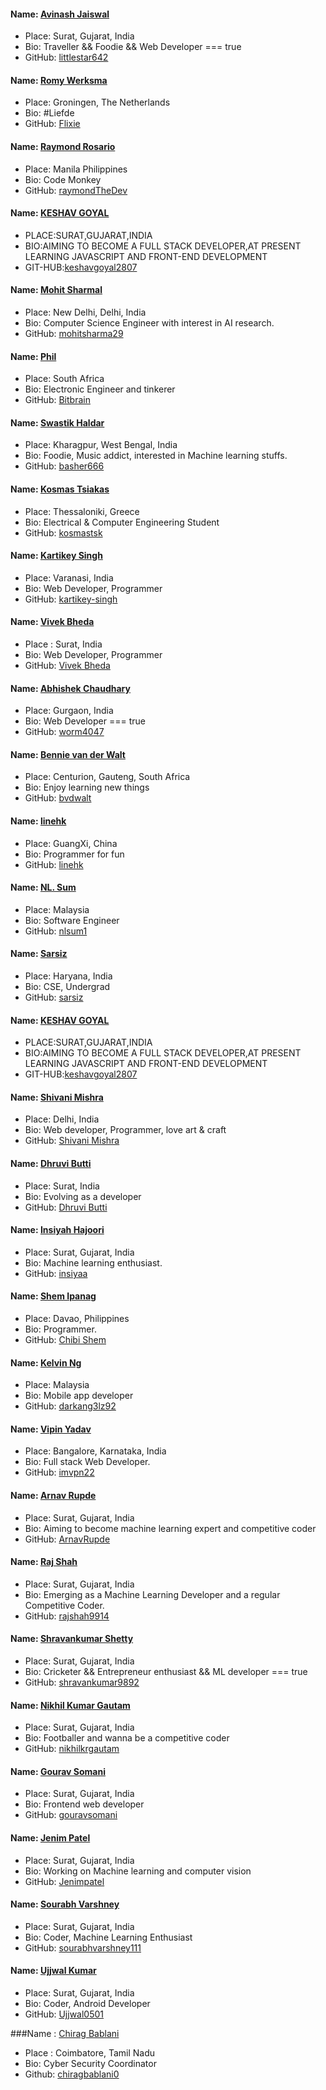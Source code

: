 #### Name: [Avinash Jaiswal](https://github.com/littlestar642)
 - Place: Surat, Gujarat, India
 - Bio: Traveller && Foodie && Web Developer === true
 - GitHub: [littlestar642](https://github.com/littlestar642) 

#### Name: [Romy Werksma](https://github.com/flixie)
 - Place: Groningen, The Netherlands
 - Bio: #Liefde
 - GitHub: [Flixie](https://github.com/flixie) 

#### Name: [Raymond Rosario](https://github.com/raymondTheDev)
 - Place: Manila Philippines
 - Bio: Code Monkey
 - GitHub: [raymondTheDev](https://github.com/raymondTheDev) 

#### Name: [KESHAV GOYAL](https://github.com/keshavgoyal2807)
 - PLACE:SURAT,GUJARAT,INDIA
 - BIO:AIMING TO BECOME A FULL STACK DEVELOPER,AT PRESENT LEARNING JAVASCRIPT AND FRONT-END DEVELOPMENT
 - GIT-HUB:[keshavgoyal2807](https://github.com/keshavgoyal2807)

#### Name: [Mohit Sharmal](https://github.com/mohitsharma29)
  - Place: New Delhi, Delhi, India
  - Bio: Computer Science Engineer with interest in AI research.
  - GitHub: [mohitsharma29](https://github.com/mohitsharma29)
  
#### Name: [Phil](https://github.com/bitbrain-za)
 - Place: South Africa
 - Bio: Electronic Engineer and tinkerer
 - GitHub: [Bitbrain](https://github.com/bitbrain-za)

#### Name: [Swastik Haldar](https://github.com/basher666)
 - Place: Kharagpur, West Bengal, India
 - Bio: Foodie, Music addict, interested in Machine learning stuffs.
 - GitHub: [basher666](https://github.com/basher666)

#### Name: [Kosmas Tsiakas](https://github.com/kosmastsk)
 - Place: Thessaloniki, Greece
 - Bio: Electrical & Computer Engineering Student
 - GitHub: [kosmastsk](https://github.com/kosmastsk)

#### Name: [Kartikey Singh](https://github.com/kartikey-singh)
 - Place: Varanasi, India
 - Bio: Web Developer, Programmer
 - GitHub: [kartikey-singh](https://github.com/kartikey-singh)
 
#### Name: [Vivek Bheda](https://github.com/bh3d4)
 - Place : Surat, India
 - Bio: Web Developer, Programmer
 - GitHub: [Vivek Bheda](https://github.com/bh3d4)

#### Name: [Abhishek Chaudhary](https://github.com/Worm4047/)
 - Place: Gurgaon, India
 - Bio: Web Developer === true
 - GitHub: [worm4047](https://github.com/Worm4047/) 
 
#### Name: [Bennie van der Walt](https://github.com/bvdwalt)
 - Place: Centurion, Gauteng, South Africa
 - Bio: Enjoy learning new things
 - GitHub: [bvdwalt](https://github.com/bvdwalt)

#### Name: [linehk](https://github.com/linehk)
 - Place: GuangXi, China
 - Bio: Programmer for fun
 - GitHub: [linehk](https://github.com/linehk)
 
#### Name: [NL. Sum](https://github.com/nlsum1)
 - Place: Malaysia
 - Bio: Software Engineer
 - GitHub: [nlsum1](https://github.com/nlsum1)
 
#### Name: [Sarsiz](https://github.com/sarsiz)
 - Place: Haryana, India
 - Bio: CSE, Undergrad
 - GitHub: [sarsiz](https://github.com/sarsiz)

#### Name: [KESHAV GOYAL](https://github.com/keshavgoyal2807)
 - PLACE:SURAT,GUJARAT,INDIA
 - BIO:AIMING TO BECOME A FULL STACK DEVELOPER,AT PRESENT LEARNING JAVASCRIPT AND FRONT-END DEVELOPMENT
 - GIT-HUB:[keshavgoyal2807](https://github.com/keshavgoyal2807)

#### Name: [Shivani Mishra](https://github.com/dushivani)
 - Place: Delhi, India
 - Bio: Web developer, Programmer, love art & craft
 - GitHub: [Shivani Mishra](https://github.com/dushivani) 

#### Name: [Dhruvi Butti](https://github.com/Dhruvi16)
 - Place: Surat, India
 - Bio: Evolving as a developer
 - GitHub: [Dhruvi Butti](https://github.com/Dhruvi16)
 
#### Name: [Insiyah Hajoori](https://github.com/Insiyaa)
 - Place: Surat, Gujarat, India
 - Bio: Machine learning enthusiast.
 - GitHub: [insiyaa](https://github.com/Insiyaa) 

#### Name: [Shem Ipanag](https://github.com/Chibi-Shem)
 - Place: Davao, Philippines
 - Bio: Programmer.
 - GitHub: [Chibi Shem](https://github.com/Chibi-Shem) 
 
#### Name: [Kelvin Ng](https://github.com/darkang3lz92)
 - Place: Malaysia
 - Bio: Mobile app developer
 - GitHub: [darkang3lz92](https://github.com/darkang3lz92)

#### Name: [Vipin Yadav](https://imvpn22.github.io/)
 - Place: Bangalore, Karnataka, India
 - Bio: Full stack Web Developer.
 - GitHub: [imvpn22](https://github.com/imvpn22) 

#### Name: [Arnav Rupde](https://github.com/ArnavRupde)
 - Place: Surat, Gujarat, India
 - Bio: Aiming to become machine learning expert and competitive coder
 - GitHub: [ArnavRupde](https://github.com/ArnavRupde) 

#### Name: [Raj Shah](https://github.com/rajshah9914)
 - Place: Surat, Gujarat, India
 - Bio: Emerging as a Machine Learning Developer and a regular Competitive Coder.
 - GitHub: [rajshah9914](https://github.com/rajshah9914)

#### Name: [Shravankumar Shetty](https://github.com/shravankumar9892)
 - Place: Surat, Gujarat, India
 - Bio: Cricketer && Entrepreneur enthusiast && ML developer === true
 - GitHub: [shravankumar9892](https://github.com/shravankumar9892)
 
#### Name: [Nikhil Kumar Gautam](https://github.com/nikhilkrgautam)
  - Place: Surat, Gujarat, India
  - Bio: Footballer and wanna be a competitive coder
  - GitHub: [nikhilkrgautam](https://github.com/nikhilkrgautan)

#### Name: [Gourav Somani](https://github.com/gouravsomani)
 - Place: Surat, Gujarat, India
 - Bio: Frontend web developer
 - GitHub: [gouravsomani](https://github.com/gouravsomani) 

#### Name: [Jenim Patel](https://github.com/Jenimpatel)
 - Place: Surat, Gujarat, India
 - Bio: Working on Machine learning and computer vision
 - GitHub: [Jenimpatel](https://github.com/Jenimpatel)

#### Name: [Sourabh Varshney](https://github.com/sourabhvarshney111)
 - Place: Surat, Gujarat, India
 - Bio: Coder, Machine Learning Enthusiast
 - GitHub: [sourabhvarshney111](https://github.com/sourabhvarshney111) 
 
#### Name: [Ujjwal Kumar](https://github.com/Ujjwal0501)
 - Place: Surat, Gujarat, India
 - Bio: Coder, Android Developer
 - GitHub: [Ujjwal0501](https://github.com/Ujjwal0501)
 
 ###Name : [Chirag Bablani](https://github.com/chiragbablani0)
  - Place : Coimbatore, Tamil Nadu
  - Bio: Cyber Security Coordinator
  - Github: [chiragbablani0](https://github.com/chiragbablani0)
